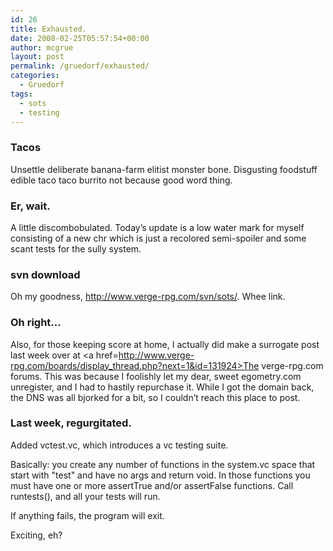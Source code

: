 ```yaml
---
id: 26
title: Exhausted.
date: 2008-02-25T05:57:54+00:00
author: mcgrue
layout: post
permalink: /gruedorf/exhausted/
categories:
  - Gruedorf
tags:
  - sots
  - testing
---
```

### Tacos

Unsettle deliberate banana-farm elitist monster bone. Disgusting foodstuff edible taco taco burrito not because good word thing.

### Er, wait.

A little discombobulated. Today&#8217;s update is a low water mark for myself consisting of a new chr which is just a recolored semi-spoiler and some scant tests for the sully system.

### svn download

Oh my goodness, <a href=http://www.verge-rpg.com/svn/sots/>http://www.verge-rpg.com/svn/sots/</a>. Whee link.

### Oh right&#8230;

Also, for those keeping score at home, I actually did make a surrogate post last week over at <a href=http://www.verge-rpg.com/boards/display_thread.php?next=1&id=131924>The verge-rpg.com forums</a>. This was because I foolishly let my dear, sweet egometry.com unregister, and I had to hastily repurchase it. While I got the domain back, the DNS was all bjorked for a bit, so I couldn&#8217;t reach this place to post.

### Last week, regurgitated.

Added vctest.vc, which introduces a vc testing suite.

Basically: you create any number of functions in the system.vc space that start with "test" and have no args and return void. In those functions you must have one or more assertTrue and/or assertFalse functions. Call runtests(), and all your tests will run. 

If anything fails, the program will exit.

Exciting, eh?
